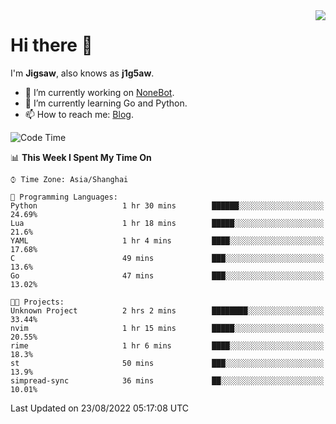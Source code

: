 <a href="#">
  <img align="right" src="https://github-readme-stats.vercel.app/api?username=j1g5awi&count_private=true&show_icons=true&title_color=80070B&text_color=B3B3B3&bg_color=212121&icon_color=80070B" />
</a>

# Hi there 👋

I'm **Jigsaw**, also knows as **j1g5aw**.

- 🔭 I’m currently working on [NoneBot](https://github.com/nonebot).
- 🌱 I’m currently learning Go and Python.
- 📫 How to reach me: [Blog](https://blog.maddestroyer.xyz/).

<!--START_SECTION:waka-->
![Code Time](http://img.shields.io/badge/Code%20Time-852%20hrs%204%20mins-blue)

📊 **This Week I Spent My Time On** 

```text
⌚︎ Time Zone: Asia/Shanghai

💬 Programming Languages: 
Python                   1 hr 30 mins        ██████░░░░░░░░░░░░░░░░░░░   24.69% 
Lua                      1 hr 18 mins        █████░░░░░░░░░░░░░░░░░░░░   21.6% 
YAML                     1 hr 4 mins         ████░░░░░░░░░░░░░░░░░░░░░   17.68% 
C                        49 mins             ███░░░░░░░░░░░░░░░░░░░░░░   13.6% 
Go                       47 mins             ███░░░░░░░░░░░░░░░░░░░░░░   13.02%

🐱‍💻 Projects: 
Unknown Project          2 hrs 2 mins        ████████░░░░░░░░░░░░░░░░░   33.44% 
nvim                     1 hr 15 mins        █████░░░░░░░░░░░░░░░░░░░░   20.55% 
rime                     1 hr 6 mins         ████░░░░░░░░░░░░░░░░░░░░░   18.3% 
st                       50 mins             ███░░░░░░░░░░░░░░░░░░░░░░   13.9% 
simpread-sync            36 mins             ██░░░░░░░░░░░░░░░░░░░░░░░   10.01%

```


 Last Updated on 23/08/2022 05:17:08 UTC
<!--END_SECTION:waka-->
